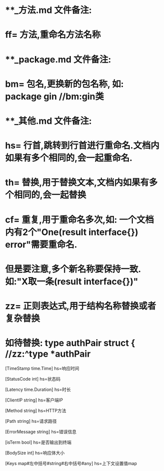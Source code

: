 # **_方法.md 文件备注:
# ff= 方法,重命名方法名称
# 
# **_package.md 文件备注:
# bm= 包名,更换新的包名称, 如: package gin //bm:gin类
#
# **_其他.md 文件备注:
# hs= 行首,跳转到行首进行重命名.文档内如果有多个相同的,会一起重命名.
# th= 替换,用于替换文本,文档内如果有多个相同的,会一起替换
# cf= 重复,用于重命名多次,如: 一个文档内有2个"One(result interface{}) error"需要重命名.
#     但是要注意,多个新名称要保持一致. 如:"X取一条(result interface{})"
# zz= 正则表达式,用于结构名称替换或者复杂替换
#     如待替换: type authPair struct { //zz:^type *authPair

[TimeStamp time.Time]
hs=响应时间

[StatusCode int]
hs=状态码

[Latency time.Duration]
hs=时长

[ClientIP string]
hs=客户端IP

[Method string]
hs=HTTP方法

[Path string]
hs=请求路径

[ErrorMessage string]
hs=错误信息

[isTerm bool]
hs=是否输出到终端

[BodySize int]
hs=响应体大小

[Keys map#左中括号#string#右中括号#any]
hs=上下文设置值map
